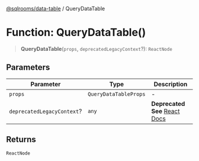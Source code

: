 [@sqlrooms/data-table](../globals.md) / QueryDataTable

# Function: QueryDataTable()

> **QueryDataTable**(`props`, `deprecatedLegacyContext`?): `ReactNode`

## Parameters

| Parameter | Type | Description |
| ------ | ------ | ------ |
| `props` | `QueryDataTableProps` | - |
| `deprecatedLegacyContext`? | `any` | **Deprecated** **See** [React Docs](https://legacy.reactjs.org/docs/legacy-context.html#referencing-context-in-lifecycle-methods) |

## Returns

`ReactNode`
